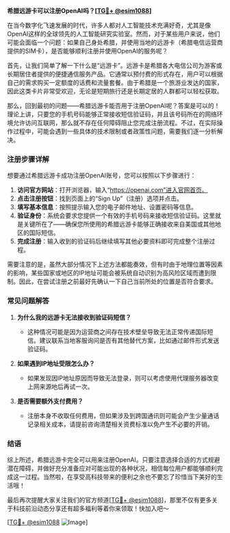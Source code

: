 **希腊远游卡可以注册OpenAI吗？[[TG💪+ @esim1088](https://t.me/s/esim1088)]**

在当今数字化飞速发展的时代，许多人都对人工智能技术充满好奇，尤其是像OpenAI这样的全球领先的人工智能研究实验室。然而，对于某些用户来说，他们可能会面临一个问题：如果自己身处希腊，并使用当地的远游卡（希腊电信运营商提供的SIM卡），是否能够顺利注册并使用OpenAI的服务呢？

首先，让我们简单了解一下什么是“远游卡”。远游卡是希腊各大电信公司为游客或长期居住者提供的便捷通信服务产品。它通常以预付费的形式存在，用户可以根据自己的需求购买一定额度的话费和流量套餐。由于希腊是一个旅游业发达的国家，因此这类卡片非常受欢迎，无论是短期旅行还是长期定居的人群都可以轻松获取。

那么，回到最初的问题——希腊远游卡能否用于注册OpenAI呢？答案是可以的！理论上讲，只要您的手机号码能够正常接收短信验证码，并且该号码所在的网络环境允许访问互联网，那么就不存在任何障碍阻止您完成注册流程。不过，在实际操作过程中，可能会遇到一些具体的技术限制或者政策性问题，需要我们逐一分析解决。

### 注册步骤详解

想要通过希腊远游卡成功注册OpenAI账号，您可以按照以下步骤进行：

1. **访问官方网站**：打开浏览器，输入“https://openai.com”进入官网首页。
2. **点击注册按钮**：找到页面上的“Sign Up”（注册）选项并点击。
3. **填写基本信息**：按照提示输入您的电子邮件地址、设置密码等信息。
4. **验证身份**：系统会要求您提供一个有效的手机号码来接收短信验证码。这里就是关键所在了——确保您所使用的希腊远游卡能够正确接收来自美国或其他地区的国际短信。
5. **完成注册**：输入收到的验证码后继续填写其他必要资料即可完成整个注册过程。

需要注意的是，虽然大部分情况下上述方法都能奏效，但有时由于地理位置等因素的影响，某些国家或地区的IP地址可能会被系统自动识别为高风险区域而遭到限制。因此，在尝试注册之前最好先确认一下自己当前所处的位置是否符合要求。

### 常见问题解答

1. **为什么我的远游卡无法接收到验证码短信？**
   - 这种情况可能是因为运营商之间存在技术壁垒导致无法正常传递国际短信。建议联系当地客服询问是否有其他替代方案，比如通过邮件形式发送验证码。

2. **如果遇到IP地址受限怎么办？**
   - 如果发现因IP地址原因而导致无法登录，则可以考虑使用代理服务器改变上网来源地后再试一次。

3. **是否需要额外支付费用？**
   - 注册本身不收取任何费用，但如果涉及到跨国通讯则可能会产生少量通话记录相关成本，请提前咨询清楚相关资费标准以免产生不必要的开销。

### 结语

综上所述，希腊远游卡完全可以用来注册OpenAI。只要注意选择合适的方式规避潜在障碍，并做好充分准备应对可能出现的各种状况，相信每位用户都能够顺利完成这一过程。当然啦，在享受高科技带来的便利之余也不要忘了珍惜当下美好的生活哦！

最后再次提醒大家关注我们的官方频道[[TG💪+ @esim1088](https://t.me/s/esim1088)]，那里不仅有更多关于科技前沿动态分享还有超多福利等着你来领取！快加入吧～

[[TG💪+ @esim1088](https://t.me/s/esim1088) ![Image](https://i.postimg.cc/4NQfJmqS/Snipaste-2025-05-13-00-14-12.png)]